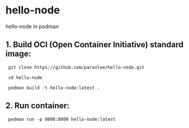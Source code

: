 # hello-node

hello-node in podman

## 1. Build OCI (Open Container Initiative) standard image:

  ` git clone https://github.com/paranlee/hello-node.git`
  
  ` cd hello-node`
  
  ` podman build -t hello-node:latest .`

## 2. Run container:

  ` podman run -p 8000:8000 hello-node:latest`
